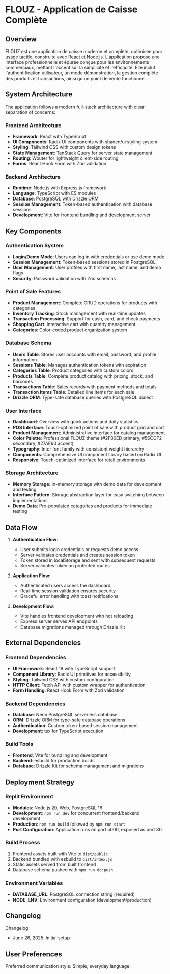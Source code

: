 # FLOUZ - Application de Caisse Complète

## Overview

FLOUZ est une application de caisse moderne et complète, optimisée pour usage tactile, construite avec React et Node.js. L'application propose une interface professionnelle et épurée conçue pour les environnements commerciaux, mettant l'accent sur la simplicité et l'efficacité. Elle inclut l'authentification utilisateur, un mode démonstration, la gestion complète des produits et transactions, ainsi qu'un point de vente fonctionnel.

## System Architecture

The application follows a modern full-stack architecture with clear separation of concerns:

### Frontend Architecture
- **Framework**: React with TypeScript
- **UI Components**: Radix UI components with shadcn/ui styling system
- **Styling**: Tailwind CSS with custom design tokens
- **State Management**: TanStack Query for server state management
- **Routing**: Wouter for lightweight client-side routing
- **Forms**: React Hook Form with Zod validation

### Backend Architecture
- **Runtime**: Node.js with Express.js framework
- **Language**: TypeScript with ES modules
- **Database**: PostgreSQL with Drizzle ORM
- **Session Management**: Token-based authentication with database sessions
- **Development**: Vite for frontend bundling and development server

## Key Components

### Authentication System
- **Login/Demo Mode**: Users can log in with credentials or use demo mode
- **Session Management**: Token-based sessions stored in PostgreSQL
- **User Management**: User profiles with first name, last name, and demo flags
- **Security**: Password validation with Zod schemas

### Point of Sale Features
- **Product Management**: Complete CRUD operations for products with categories
- **Inventory Tracking**: Stock management with real-time updates
- **Transaction Processing**: Support for cash, card, and check payments
- **Shopping Cart**: Interactive cart with quantity management
- **Categories**: Color-coded product organization system

### Database Schema
- **Users Table**: Stores user accounts with email, password, and profile information
- **Sessions Table**: Manages authentication tokens with expiration
- **Categories Table**: Product categories with custom colors
- **Products Table**: Complete product catalog with pricing, stock, and barcodes
- **Transactions Table**: Sales records with payment methods and totals
- **Transaction Items Table**: Detailed line items for each sale
- **Drizzle ORM**: Type-safe database queries with PostgreSQL dialect

### User Interface
- **Dashboard**: Overview with quick actions and daily statistics
- **POS Interface**: Touch-optimized point of sale with product grid and cart
- **Product Management**: Administrative interface for catalog management
- **Color Palette**: Professional FLOUZ theme (#2F80ED primary, #56CCF2 secondary, #27AE60 accent)
- **Typography**: Inter font family with consistent weight hierarchy
- **Components**: Comprehensive UI component library based on Radix UI
- **Responsive**: Touch-optimized interface for retail environments

### Storage Architecture
- **Memory Storage**: In-memory storage with demo data for development and testing
- **Interface Pattern**: Storage abstraction layer for easy switching between implementations
- **Demo Data**: Pre-populated categories and products for immediate testing

## Data Flow

1. **Authentication Flow**:
   - User submits login credentials or requests demo access
   - Server validates credentials and creates session token
   - Token stored in localStorage and sent with subsequent requests
   - Server validates token on protected routes

2. **Application Flow**:
   - Authenticated users access the dashboard
   - Real-time session validation ensures security
   - Graceful error handling with toast notifications

3. **Development Flow**:
   - Vite handles frontend development with hot reloading
   - Express server serves API endpoints
   - Database migrations managed through Drizzle Kit

## External Dependencies

### Frontend Dependencies
- **UI Framework**: React 18 with TypeScript support
- **Component Library**: Radix UI primitives for accessibility
- **Styling**: Tailwind CSS with custom configuration
- **HTTP Client**: Fetch API with custom wrapper for authentication
- **Form Handling**: React Hook Form with Zod validation

### Backend Dependencies
- **Database**: Neon PostgreSQL serverless database
- **ORM**: Drizzle ORM for type-safe database operations
- **Authentication**: Custom token-based session management
- **Development**: tsx for TypeScript execution

### Build Tools
- **Frontend**: Vite for bundling and development
- **Backend**: esbuild for production builds
- **Database**: Drizzle Kit for schema management and migrations

## Deployment Strategy

### Replit Environment
- **Modules**: Node.js 20, Web, PostgreSQL 16
- **Development**: `npm run dev` for concurrent frontend/backend development
- **Production**: `npm run build` followed by `npm run start`
- **Port Configuration**: Application runs on port 5000, exposed as port 80

### Build Process
1. Frontend assets built with Vite to `dist/public`
2. Backend bundled with esbuild to `dist/index.js`
3. Static assets served from built frontend
4. Database schema pushed with `npm run db:push`

### Environment Variables
- **DATABASE_URL**: PostgreSQL connection string (required)
- **NODE_ENV**: Environment configuration (development/production)

## Changelog

Changelog:
- June 26, 2025. Initial setup

## User Preferences

Preferred communication style: Simple, everyday language.